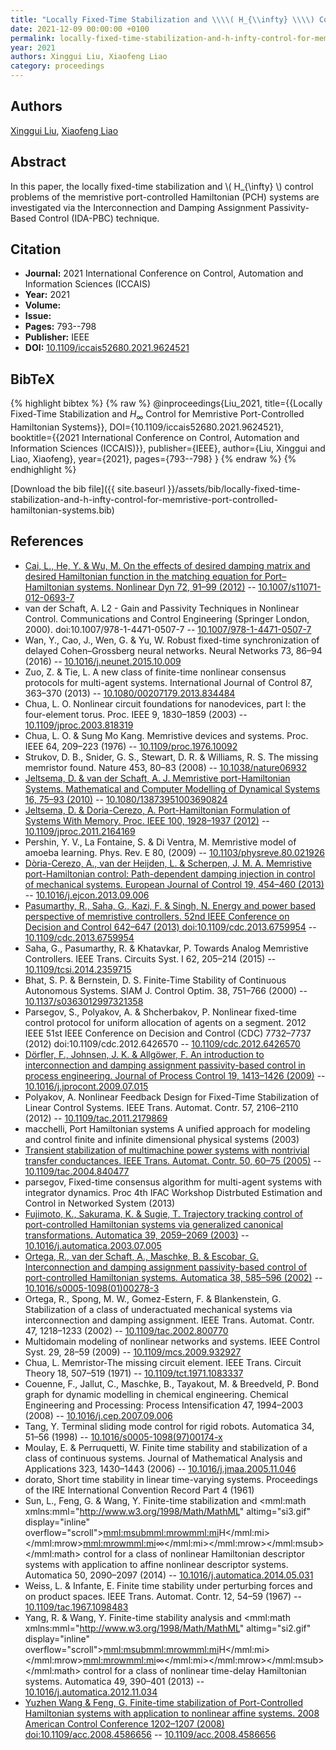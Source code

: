 ```yaml
---
title: "Locally Fixed-Time Stabilization and \\\\( H_{\\infty} \\\\) Control for Memristive Port-Controlled Hamiltonian Systems"
date: 2021-12-09 00:00:00 +0100
permalink: locally-fixed-time-stabilization-and-h-infty-control-for-memristive-port-controlled-hamiltonian-systems
year: 2021
authors: Xinggui Liu, Xiaofeng Liao
category: proceedings
---
```

 
## Authors
[Xinggui Liu](authors/xinggui-liu), [Xiaofeng Liao](authors/xiaofeng-liao)
 
## Abstract
In this paper, the locally fixed-time stabilization and \\( H_{\infty} \\) control problems of the memristive port-controlled Hamiltonian (PCH) systems are investigated via the Interconnection and Damping Assignment Passivity-Based Control (IDA-PBC) technique.
 
## Citation
- **Journal:** 2021 International Conference on Control, Automation and Information Sciences (ICCAIS)
- **Year:** 2021
- **Volume:** 
- **Issue:** 
- **Pages:** 793--798
- **Publisher:** IEEE
- **DOI:** [10.1109/iccais52680.2021.9624521](https://doi.org/10.1109/iccais52680.2021.9624521)
 
## BibTeX
{% highlight bibtex %}
{% raw %}
@inproceedings{Liu_2021,
  title={{Locally Fixed-Time Stabilization and $H_{\infty}$ Control for Memristive Port-Controlled Hamiltonian Systems}},
  DOI={10.1109/iccais52680.2021.9624521},
  booktitle={{2021 International Conference on Control, Automation and Information Sciences (ICCAIS)}},
  publisher={IEEE},
  author={Liu, Xinggui and Liao, Xiaofeng},
  year={2021},
  pages={793--798}
}
{% endraw %}
{% endhighlight %}
 
[Download the bib file]({{ site.baseurl }}/assets/bib/locally-fixed-time-stabilization-and-h-infty-control-for-memristive-port-controlled-hamiltonian-systems.bib)
 
## References
- [Cai, L., He, Y. & Wu, M. On the effects of desired damping matrix and desired Hamiltonian function in the matching equation for Port–Hamiltonian systems. Nonlinear Dyn 72, 91–99 (2012)](on-the-effects-of-desired-damping-matrix-and-desired-hamiltonian-function-in-the-matching-equation-for-port-hamiltonian-systems) -- [10.1007/s11071-012-0693-7](https://doi.org/10.1007/s11071-012-0693-7)
- van der Schaft, A. L2 - Gain and Passivity Techniques in Nonlinear Control. Communications and Control Engineering (Springer London, 2000). doi:10.1007/978-1-4471-0507-7 -- [10.1007/978-1-4471-0507-7](https://doi.org/10.1007/978-1-4471-0507-7)
- Wan, Y., Cao, J., Wen, G. & Yu, W. Robust fixed-time synchronization of delayed Cohen–Grossberg neural networks. Neural Networks 73, 86–94 (2016) -- [10.1016/j.neunet.2015.10.009](https://doi.org/10.1016/j.neunet.2015.10.009)
- Zuo, Z. & Tie, L. A new class of finite-time nonlinear consensus protocols for multi-agent systems. International Journal of Control 87, 363–370 (2013) -- [10.1080/00207179.2013.834484](https://doi.org/10.1080/00207179.2013.834484)
- Chua, L. O. Nonlinear circuit foundations for nanodevices, part I: the four-element torus. Proc. IEEE 9, 1830–1859 (2003) -- [10.1109/jproc.2003.818319](https://doi.org/10.1109/jproc.2003.818319)
- Chua, L. O. & Sung Mo Kang. Memristive devices and systems. Proc. IEEE 64, 209–223 (1976) -- [10.1109/proc.1976.10092](https://doi.org/10.1109/proc.1976.10092)
- Strukov, D. B., Snider, G. S., Stewart, D. R. & Williams, R. S. The missing memristor found. Nature 453, 80–83 (2008) -- [10.1038/nature06932](https://doi.org/10.1038/nature06932)
- [Jeltsema, D. & van der Schaft, A. J. Memristive port-Hamiltonian Systems. Mathematical and Computer Modelling of Dynamical Systems 16, 75–93 (2010)](memristive-port-hamiltonian-systems) -- [10.1080/13873951003690824](https://doi.org/10.1080/13873951003690824)
- [Jeltsema, D. & Doria-Cerezo, A. Port-Hamiltonian Formulation of Systems With Memory. Proc. IEEE 100, 1928–1937 (2012)](port-hamiltonian-formulation-of-systems-with-memory) -- [10.1109/jproc.2011.2164169](https://doi.org/10.1109/jproc.2011.2164169)
- Pershin, Y. V., La Fontaine, S. & Di Ventra, M. Memristive model of amoeba learning. Phys. Rev. E 80, (2009) -- [10.1103/physreve.80.021926](https://doi.org/10.1103/physreve.80.021926)
- [Dòria-Cerezo, A., van der Heijden, L. & Scherpen, J. M. A. Memristive port-Hamiltonian control: Path-dependent damping injection in control of mechanical systems. European Journal of Control 19, 454–460 (2013)](memristive-port-hamiltonian-control-path-dependent-damping-injection-in-control-of-mechanical-systems) -- [10.1016/j.ejcon.2013.09.006](https://doi.org/10.1016/j.ejcon.2013.09.006)
- [Pasumarthy, R., Saha, G., Kazi, F. & Singh, N. Energy and power based perspective of memristive controllers. 52nd IEEE Conference on Decision and Control 642–647 (2013) doi:10.1109/cdc.2013.6759954](energy-and-power-based-perspective-of-memristive-controllers) -- [10.1109/cdc.2013.6759954](https://doi.org/10.1109/cdc.2013.6759954)
- Saha, G., Pasumarthy, R. & Khatavkar, P. Towards Analog Memristive Controllers. IEEE Trans. Circuits Syst. I 62, 205–214 (2015) -- [10.1109/tcsi.2014.2359715](https://doi.org/10.1109/tcsi.2014.2359715)
- Bhat, S. P. & Bernstein, D. S. Finite-Time Stability of Continuous Autonomous Systems. SIAM J. Control Optim. 38, 751–766 (2000) -- [10.1137/s0363012997321358](https://doi.org/10.1137/s0363012997321358)
- Parsegov, S., Polyakov, A. & Shcherbakov, P. Nonlinear fixed-time control protocol for uniform allocation of agents on a segment. 2012 IEEE 51st IEEE Conference on Decision and Control (CDC) 7732–7737 (2012) doi:10.1109/cdc.2012.6426570 -- [10.1109/cdc.2012.6426570](https://doi.org/10.1109/cdc.2012.6426570)
- [Dörfler, F., Johnsen, J. K. & Allgöwer, F. An introduction to interconnection and damping assignment passivity-based control in process engineering. Journal of Process Control 19, 1413–1426 (2009)](an-introduction-to-interconnection-and-damping-assignment-passivity-based-control-in-process-engineering) -- [10.1016/j.jprocont.2009.07.015](https://doi.org/10.1016/j.jprocont.2009.07.015)
- Polyakov, A. Nonlinear Feedback Design for Fixed-Time Stabilization of Linear Control Systems. IEEE Trans. Automat. Contr. 57, 2106–2110 (2012) -- [10.1109/tac.2011.2179869](https://doi.org/10.1109/tac.2011.2179869)
- macchelli, Port Hamiltonian systems A unified approach for modeling and control finite and infinite dimensional physical systems (2003)
- [Transient stabilization of multimachine power systems with nontrivial transfer conductances. IEEE Trans. Automat. Contr. 50, 60–75 (2005)](transient-stabilization-of-multimachine-power-systems-with-nontrivial-transfer-conductances) -- [10.1109/tac.2004.840477](https://doi.org/10.1109/tac.2004.840477)
- parsegov, Fixed-time consensus algorithm for multi-agent systems with integrator dynamics. Proc 4th IFAC Workshop Distrbuted Estimation and Control in Networked System (2013)
- [Fujimoto, K., Sakurama, K. & Sugie, T. Trajectory tracking control of port-controlled Hamiltonian systems via generalized canonical transformations. Automatica 39, 2059–2069 (2003)](trajectory-tracking-control-of-port-controlled-hamiltonian-systems-via-generalized-canonical-transformations) -- [10.1016/j.automatica.2003.07.005](https://doi.org/10.1016/j.automatica.2003.07.005)
- [Ortega, R., van der Schaft, A., Maschke, B. & Escobar, G. Interconnection and damping assignment passivity-based control of port-controlled Hamiltonian systems. Automatica 38, 585–596 (2002)](interconnection-and-damping-assignment-passivity-based-control-of-port-controlled-hamiltonian-systems) -- [10.1016/s0005-1098(01)00278-3](https://doi.org/10.1016/s0005-1098(01)00278-3)
- Ortega, R., Spong, M. W., Gomez-Estern, F. & Blankenstein, G. Stabilization of a class of underactuated mechanical systems via interconnection and damping assignment. IEEE Trans. Automat. Contr. 47, 1218–1233 (2002) -- [10.1109/tac.2002.800770](https://doi.org/10.1109/tac.2002.800770)
- Multidomain modeling of nonlinear networks and systems. IEEE Control Syst. 29, 28–59 (2009) -- [10.1109/mcs.2009.932927](https://doi.org/10.1109/mcs.2009.932927)
- Chua, L. Memristor-The missing circuit element. IEEE Trans. Circuit Theory 18, 507–519 (1971) -- [10.1109/tct.1971.1083337](https://doi.org/10.1109/tct.1971.1083337)
- Couenne, F., Jallut, C., Maschke, B., Tayakout, M. & Breedveld, P. Bond graph for dynamic modelling in chemical engineering. Chemical Engineering and Processing: Process Intensification 47, 1994–2003 (2008) -- [10.1016/j.cep.2007.09.006](https://doi.org/10.1016/j.cep.2007.09.006)
- Tang, Y. Terminal sliding mode control for rigid robots. Automatica 34, 51–56 (1998) -- [10.1016/s0005-1098(97)00174-x](https://doi.org/10.1016/s0005-1098(97)00174-x)
- Moulay, E. & Perruquetti, W. Finite time stability and stabilization of a class of continuous systems. Journal of Mathematical Analysis and Applications 323, 1430–1443 (2006) -- [10.1016/j.jmaa.2005.11.046](https://doi.org/10.1016/j.jmaa.2005.11.046)
- dorato, Short time stability in linear time-varying systems. Proceedings of the IRE International Convention Record Part 4 (1961)
- Sun, L., Feng, G. & Wang, Y. Finite-time stabilization and <mml:math xmlns:mml="http://www.w3.org/1998/Math/MathML" altimg="si3.gif" display="inline" overflow="scroll"><mml:msub><mml:mrow><mml:mi>H</mml:mi></mml:mrow><mml:mrow><mml:mi>∞</mml:mi></mml:mrow></mml:msub></mml:math> control for a class of nonlinear Hamiltonian descriptor systems with application to affine nonlinear descriptor systems. Automatica 50, 2090–2097 (2014) -- [10.1016/j.automatica.2014.05.031](https://doi.org/10.1016/j.automatica.2014.05.031)
- Weiss, L. & Infante, E. Finite time stability under perturbing forces and on product spaces. IEEE Trans. Automat. Contr. 12, 54–59 (1967) -- [10.1109/tac.1967.1098483](https://doi.org/10.1109/tac.1967.1098483)
- Yang, R. & Wang, Y. Finite-time stability analysis and <mml:math xmlns:mml="http://www.w3.org/1998/Math/MathML" altimg="si2.gif" display="inline" overflow="scroll"><mml:msub><mml:mrow><mml:mi>H</mml:mi></mml:mrow><mml:mrow><mml:mi>∞</mml:mi></mml:mrow></mml:msub></mml:math> control for a class of nonlinear time-delay Hamiltonian systems. Automatica 49, 390–401 (2013) -- [10.1016/j.automatica.2012.11.034](https://doi.org/10.1016/j.automatica.2012.11.034)
- [Yuzhen Wang & Feng, G. Finite-time stabilization of Port-Controlled Hamiltonian systems with application to nonlinear affine systems. 2008 American Control Conference 1202–1207 (2008) doi:10.1109/acc.2008.4586656](finite-time-stabilization-of-port-controlled-hamiltonian-systems-with-application-to-nonlinear-affine-systems) -- [10.1109/acc.2008.4586656](https://doi.org/10.1109/acc.2008.4586656)

